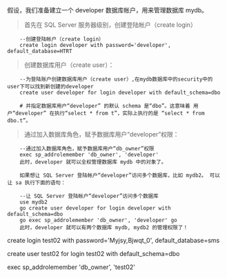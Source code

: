 假设，我们准备建立一个 developer 数据库帐户，用来管理数据库 mydb。

> 首先在 SQL Server 服务器级别，创建登陆帐户（create login）

		--创建登陆帐户（create login）
		create login developer with password='developer', default_database=HTRT
	
> 创建数据库用户（create user）：

		--为登陆账户创建数据库用户（create user）,在mydb数据库中的security中的user下可以找到新创建的developer
		create user developer for login developer with default_schema=dbo

		# 并指定数据库用户“developer” 的默认 schema 是“dbo”。这意味着 用户“developer” 在执行“select * from t”，实际上执行的是 “select * from dbo.t”。

> 通过加入数据库角色，赋予数据库用户“developer”权限：

		--通过加入数据库角色，赋予数据库用户“db_owner”权限
		exec sp_addrolemember 'db_owner', 'developer'
		此时，developer 就可以全权管理数据库 mydb 中的对象了。

		如果想让 SQL Server 登陆帐户“developer”访问多个数据库，比如 mydb2。 可以让 sa 执行下面的语句：

		--让 SQL Server 登陆帐户“developer”访问多个数据库
		use mydb2
		go create user developer for login developer with default_schema=dbo
		go exec sp_addrolemember 'db_owner', 'developer' go
		此时，developer 就可以有两个数据库 mydb, mydb2 的管理权限了！



create login test02 with password='Myjsy,Bjwqt_0', default_database=sms

create user test02 for login test02 with default_schema=dbo

exec sp_addrolemember 'db_owner', 'test02'

